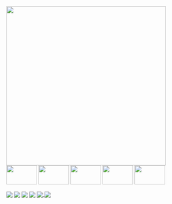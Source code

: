 

<div>
<a href="https://github.com/73ddy-io">
<img width="418" src="https://github-readme-stats.vercel.app/api?username=73ddy-io&show_icons=true&theme=radical&include_all_commits=true&count_private=true"/>
</a>
</div> 

<div style="display: inline_block">
<img align="center" height="50" width="80" src="https://img.shields.io/badge/-141321.svg?style=for-the-badge&logo=c-sharp&logoColor=d83b7d" />
<img align="center" height="50" width="80" src="https://img.shields.io/badge/-141321.svg?style=for-the-badge&logo=c%2B%2B&logoColor=d83b7d" />
<img align="center" height="50" width="80" src="https://img.shields.io/badge/-141321?style=for-the-badge&logo=mysql&logoColor=d83b7d" />
<img align="center" height="50" width="80" src="https://img.shields.io/badge/-141321?style=for-the-badge&logo=html5&logoColor=d83b7d" />
<img align="center" height="50" width="80" src="https://img.shields.io/badge/-141321.svg?style=for-the-badge&logo=css3&logoColor=d83b7d" />
</div>

<div style="display: inline_block"><br>
  <img align="center" height="" width="" src="https://img.shields.io/badge/🥶_unreal_engine-141321.svg?style=for-the-badge" />
  <img align="center" height="" width="" src="https://img.shields.io/badge/-Unity-141321?style=for-the-badge&logo=unity&logoColor=fcb72a" />
  <img align="center" height="" width="" src="https://img.shields.io/badge/🍩_Blender-141321.svg?style=for-the-badge" />
  <img align="center" height="" width="" src="https://img.shields.io/badge/💃_java_family-141321.svg?style=for-the-badge&logo=java&logoColor=fcb72a" />
  <a href = "https://leetcode.com/73ddy/">
    <img align="center" height="" width="" src="https://img.shields.io/badge/-(っ◔◡◔)っ LEETCODE-141321?style=for-the-badge&logo=LeetCode&logoColor=fcb72a" />
  </a>
  <img align="center" height="" width="" src="https://img.shields.io/badge/😈_GTX750_ti-141321?style=for-the-badge&logoColor=fcb72a" />
</div>
